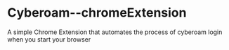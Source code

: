 Cyberoam--chromeExtension
=========================

A simple Chrome Extension that automates the process of cyberoam login when you start your browser